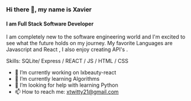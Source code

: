 ### Hi there 👋, my name is Xavier
#### I am Full Stack Software Developer 
I am completely new to the software engineering world and I'm excited to see what the future holds on my journey. My favorite Languages are Javascript and React , I also enjoy creating API's .

Skills: SQLite/ Express / REACT / JS / HTML / CSS

- 🔭 I’m currently working on lxbeauty-react 
- 🌱 I’m currently learning Algorithms  
- 🤔 I’m looking for help with learning Python  
- 📫 How to reach me: xtwitty21@gmail.com 
<!--
**XavierTwitty/XavierTwitty** is a ✨ _special_ ✨ repository because its `README.md` (this file) appears on your GitHub profile.

Here are some ideas to get you started:

- 🔭 I’m currently working on ...
- 🌱 I’m currently learning ...
- 👯 I’m looking to collaborate on ...
- 🤔 I’m looking for help with ...
- 💬 Ask me about ...
- 📫 How to reach me: ...
- 😄 Pronouns: ...
- ⚡ Fun fact: ...
-->
